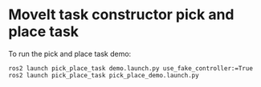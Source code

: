 # MoveIt task constructor pick and place task

To run the pick and place task demo:

```shell
ros2 launch pick_place_task demo.launch.py use_fake_controller:=True
ros2 launch pick_place_task pick_place_demo.launch.py
```
